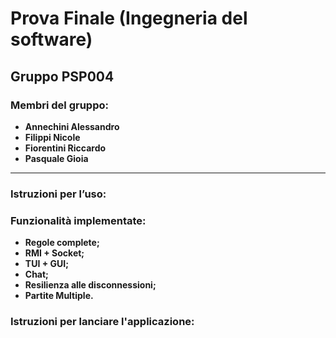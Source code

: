 # Prova Finale (Ingegneria del software)

## Gruppo PSP004

### Membri del gruppo:
- __Annechini Alessandro__
- __Filippi Nicole__
- __Fiorentini Riccardo__
- __Pasquale Gioia__

---
### Istruzioni per l’uso:

### Funzionalità implementate: 
- __Regole complete;__
- __RMI + Socket;__
- __TUI + GUI;__
- __Chat;__
- __Resilienza alle disconnessioni;__
- __Partite Multiple.__

### Istruzioni per lanciare l'applicazione:



